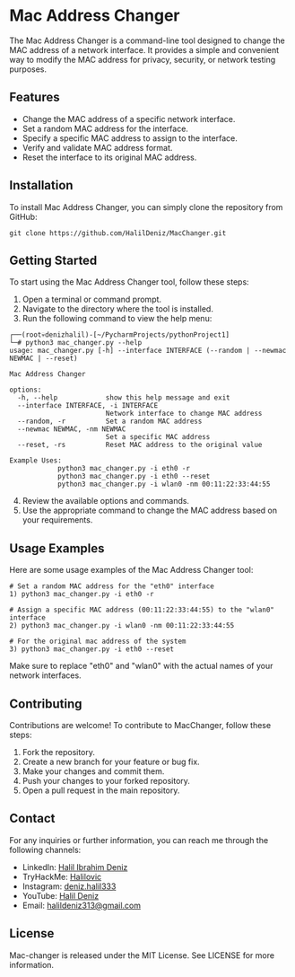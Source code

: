 # Mac Address Changer

The Mac Address Changer is a command-line tool designed to change the MAC address of a network interface. It provides a simple and convenient way to modify the MAC address for privacy, security, or network testing purposes.

## Features

- Change the MAC address of a specific network interface.
- Set a random MAC address for the interface.
- Specify a specific MAC address to assign to the interface.
- Verify and validate MAC address format.
- Reset the interface to its original MAC address.

## Installation

To install Mac Address Changer, you can simply clone the repository from GitHub:

```
git clone https://github.com/HalilDeniz/MacChanger.git
```
## Getting Started

To start using the Mac Address Changer tool, follow these steps:

1. Open a terminal or command prompt.
2. Navigate to the directory where the tool is installed.
3. Run the following command to view the help menu:

```
┌──(root💀denizhalil)-[~/PycharmProjects/pythonProject1]
└─# python3 mac_changer.py --help
usage: mac_changer.py [-h] --interface INTERFACE (--random | --newmac NEWMAC | --reset)

Mac Address Changer

options:
  -h, --help            show this help message and exit
  --interface INTERFACE, -i INTERFACE
                        Network interface to change MAC address
  --random, -r          Set a random MAC address
  --newmac NEWMAC, -nm NEWMAC
                        Set a specific MAC address
  --reset, -rs          Reset MAC address to the original value

Example Uses:
            python3 mac_changer.py -i eth0 -r
            python3 mac_changer.py -i eth0 --reset
            python3 mac_changer.py -i wlan0 -nm 00:11:22:33:44:55
```

4. Review the available options and commands.
5. Use the appropriate command to change the MAC address based on your requirements.

## Usage Examples

Here are some usage examples of the Mac Address Changer tool:

```
# Set a random MAC address for the "eth0" interface
1) python3 mac_changer.py -i eth0 -r

# Assign a specific MAC address (00:11:22:33:44:55) to the "wlan0" interface
2) python3 mac_changer.py -i wlan0 -nm 00:11:22:33:44:55

# For the original mac address of the system
3) python3 mac_changer.py -i eth0 --reset
```

Make sure to replace "eth0" and "wlan0" with the actual names of your network interfaces.

## Contributing
Contributions are welcome! To contribute to MacChanger, follow these steps:

1. Fork the repository.
2. Create a new branch for your feature or bug fix.
3. Make your changes and commit them.
4. Push your changes to your forked repository.
5. Open a pull request in the main repository.



## Contact

For any inquiries or further information, you can reach me through the following channels:

- LinkedIn: [Halil Ibrahim Deniz](https://www.linkedin.com/in/halil-ibrahim-deniz/)
- TryHackMe: [Halilovic](https://tryhackme.com/p/halilovic)
- Instagram: [deniz.halil333](https://www.instagram.com/deniz.halil333/)
- YouTube: [Halil Deniz](https://www.youtube.com/c/HalilDeniz)
- Email: halildeniz313@gmail.com

## License

Mac-changer is released under the MIT License. See LICENSE for more information.
